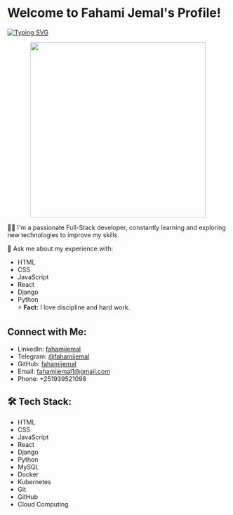 # Welcome to Fahami Jemal's Profile!

[![Typing SVG](https://readme-typing-svg.demolab.com?font=Fira+Code&pause=1000&width=435&lines=I'm+a+full-stack+developer;I+love+building+scalable+web+applications;Currently+learning+React)](https://git.io/typing-svg)

<div align="center">
  <img src="https://raw.githubusercontent.com/abhisheknaiidu/abhisheknaiidu/refs/heads/master/code.gif" width="400" />
</div>

👨‍💻 I'm a passionate Full-Stack developer, constantly learning and exploring new technologies to improve my skills.

💬 Ask me about my experience with:
- HTML  
- CSS  
- JavaScript  
- React  
- Django  
- Python  
⚡ **Fact:** I love discipline and hard work.  

## Connect with Me:
- LinkedIn: [fahamijemal](https://www.linkedin.com/in/fahamijemal)
- Telegram: [@fahamijemal](https://t.me/fahamijemal)
- GitHub: [fahamijemal](https://github.com/fahamijemal)
- Email: fahamijemal1@gmail.com
- Phone: +251939521098

## 🛠 Tech Stack:
- HTML
- CSS
- JavaScript
- React
- Django
- Python
- MySQL
- Docker
- Kubernetes
- Git
- GitHub
- Cloud Computing
